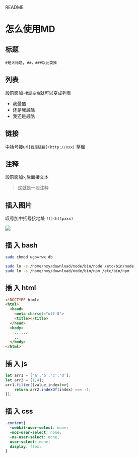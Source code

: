README

# 怎么使用MD

## 标题

`#是大标题`，`##，###以此类推`

## 列表

段前面加`-我是空格`就可以变成列表
- 我最酷
- 还是我最酷
- 我还是最酷

## 链接

中括号接url`[我是链接](http://xxx)`
[草榴](https://github.com/nxy315)

## 注释

段前面加`>`,后面接文本
> 这就是一段注释

## 插入图片

叹号加中括号接地址 `![](httpxxx)`

![](https://avatars3.githubusercontent.com/u/16378539?v=3&s=460)

## 插   入   bash

```bash
sudo chmod ugo=rwx db

sudo ln -s /home/nxy/download/node/bin/node /etc/bin/node
sudo ln -s /home/nxy/download/node/bin/npm /etc/bin/npm
```

## 插   入   html

```html
<!DOCTYPE html>
<html>
  <head>
    <meta charset="utf-8">
    <title></title>
  </head>
  <body>
    ......
    ...
  </body>
</html>
```

## 插   入   js

```js
let arr1 = ['a','b','c','d'];
let arr2 = [1,4];
arr1.filter((value,index)=>{
    return arr2.indexOf(index) === -1;
});
```

## 插   入   css

```css
.content{
  -webkit-user-select: none;
  -moz-user-select: none;
  -ms-user-select: none;
  user-select: none;
  display: flex;
}
```
